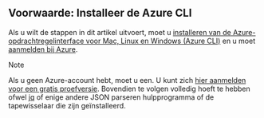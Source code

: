 ## <a name="prerequisite-install-the-azure-cli"></a>Voorwaarde: Installeer de Azure CLI
Als u wilt de stappen in dit artikel uitvoert, moet u [installeren van de Azure-opdrachtregelinterface voor Mac, Linux en Windows (Azure CLI)](../articles/cli-install-nodejs.md) en u moet [aanmelden bij Azure](/cli/azure/authenticate-azure-cli). 

> [!NOTE]
> Als u geen Azure-account hebt, moet u een. U kunt zich [hier aanmelden voor een gratis proefversie](../articles/active-directory/fundamentals/sign-up-organization.md). Bovendien te volgen volledig hoeft te hebben ofwel [jq](https://stedolan.github.io/jq/) of enige andere JSON parseren hulpprogramma of de tapewisselaar die zijn geïnstalleerd.
> 
> 

